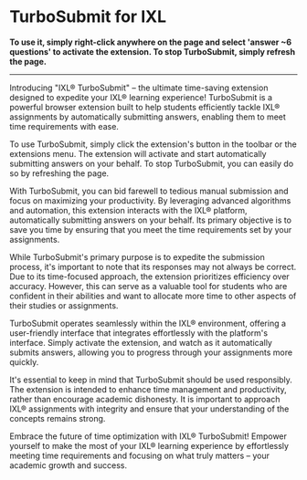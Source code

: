 # TurboSubmit for IXL

**To use it, simply right-click anywhere on the page and select 'answer ~6 questions' to activate the extension. To stop TurboSubmit, simply refresh the page.**

---

Introducing "IXL® TurboSubmit" – the ultimate time-saving extension designed to expedite your IXL® learning experience! TurboSubmit is a powerful browser extension built to help students efficiently tackle IXL® assignments by automatically submitting answers, enabling them to meet time requirements with ease.

To use TurboSubmit, simply click the extension's button in the toolbar or the extensions menu. The extension will activate and start automatically submitting answers on your behalf. To stop TurboSubmit, you can easily do so by refreshing the page.

With TurboSubmit, you can bid farewell to tedious manual submission and focus on maximizing your productivity. By leveraging advanced algorithms and automation, this extension interacts with the IXL® platform, automatically submitting answers on your behalf. Its primary objective is to save you time by ensuring that you meet the time requirements set by your assignments.

While TurboSubmit's primary purpose is to expedite the submission process, it's important to note that its responses may not always be correct. Due to its time-focused approach, the extension prioritizes efficiency over accuracy. However, this can serve as a valuable tool for students who are confident in their abilities and want to allocate more time to other aspects of their studies or assignments.

TurboSubmit operates seamlessly within the IXL® environment, offering a user-friendly interface that integrates effortlessly with the platform's interface. Simply activate the extension, and watch as it automatically submits answers, allowing you to progress through your assignments more quickly.

It's essential to keep in mind that TurboSubmit should be used responsibly. The extension is intended to enhance time management and productivity, rather than encourage academic dishonesty. It is important to approach IXL® assignments with integrity and ensure that your understanding of the concepts remains strong.

Embrace the future of time optimization with IXL® TurboSubmit! Empower yourself to make the most of your IXL® learning experience by effortlessly meeting time requirements and focusing on what truly matters – your academic growth and success.